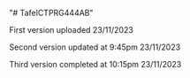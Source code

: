"# TafeICTPRG444AB" 

First version uploaded 23/11/2023

Second version updated at 9:45pm 23/11/2023

Third version completed at 10:15pm 23/11/2023